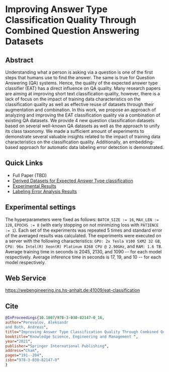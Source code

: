 # Improving Answer Type Classification Quality Through Combined Question Answering Datasets

## Abstract

Understanding what a person is asking via a question is one of the first steps that humans use to find the answer. 
The same is true for Question Answering (QA) systems. 
Hence, the quality of the expected answer type classifier (EAT) has a direct influence on QA quality. 
Many research papers are aiming at improving short text classification quality, however, there is a lack of focus on the impact of training data characteristics on the classification quality as well as effective reuse of datasets through their augmentation and combination.
In this work, we propose an approach of analyzing and improving the EAT classification quality via a combination of existing QA datasets. 
We provide 4 new question classification datasets based on several well-known QA datasets as well as the approach to unify its class taxonomy.
We made a sufficient amount of experiments to demonstrate several valuable insights related to the impact of training data characteristics on the classification quality.
Additionally, an embedding-based approach for automatic data labeling error detection is demonstrated.

## Quick Links

* Full Paper (TBD)
* [Derived Datasets for Expected Answer Type classification](https://github.com/Perevalov/eat_classification_ksem2021/tree/main/data/UnifiedSubclassDBpedia)
* [Experimental Results](https://github.com/Perevalov/eat_classification_ksem2021/tree/main/data/experimental_results)
* [Labeling Error Analysis Results](https://github.com/Perevalov/eat_classification_ksem2021/tree/main/data/error_analysis)

## Experimental settings

The hyperparameters were fixed as follows: `BATCH_SIZE := 16`, `MAX_LEN := 128`, `EPOCHS := 8` (with early stopping on not minimizing loss with `PATIENCE := 1`). 
Each set of the experiments was repeated 5 times and standard error of the averaged results was calculated. 
The experiments were executed on a server with the following characteristics: `GPU: 2x Tesla V100 SXM2 32 GB`, `CPU: 96x Intel(R) Xeon(R) Platinum 8268 CPU @ 2.90GHz`, and `RAM: 1.6 TB`. 
Average training time in seconds is 2045, 2130, and 1090 -- for each model respectively. 
Average inference time in seconds is 17, 19, and 10 -- for each model respectively.

## Web Service

https://webengineering.ins.hs-anhalt.de:41009/eat-classification

## Cite

```bibtex
@InProceedings{10.1007/978-3-030-82147-0_16,
author="Perevalov, Aleksandr
and Both, Andreas",
title="Improving Answer Type Classification Quality Through Combined Question Answering Datasets",
booktitle="Knowledge Science, Engineering and Management ",
year="2021",
publisher="Springer International Publishing",
address="Cham",
pages="191--204",
isbn="978-3-030-82147-0"
}
```
